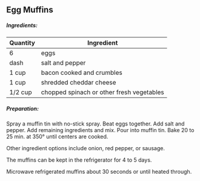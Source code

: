 
## Egg Muffins

##### Ingredients:

| Quantity |    Ingredient|
|----------| -------------------------------------|
| 6        | eggs|
| dash     | salt and pepper|
| 1 cup    | bacon cooked and crumbles|
| 1 cup    | shredded cheddar cheese|
| 1/2 cup  | chopped spinach or other fresh vegetables|

##### Preparation:
Spray a muffin tin with no-stick spray.  Beat eggs together. Add salt and
pepper.  Add remaining ingredients and mix. Pour into muffin tin. Bake 20 to
25 min. at 350&deg; until centers are cooked.

Other ingredient options include onion, red pepper, or sausage.

The muffins can be kept in the refrigerator for 4 to 5 days.

Microwave refrigerated muffins about 30 seconds or until heated through.
